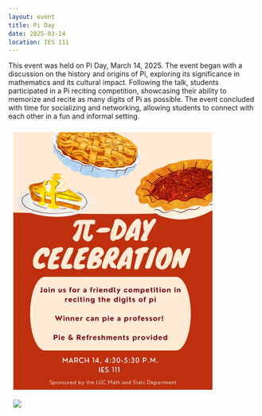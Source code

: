 ```yaml
---
layout: event 
title: Pi Day
date: 2025-03-14
location: IES 111
---
```


This event was held on Pi Day, March 14, 2025. The event began with a discussion on the history and origins of Pi, exploring its significance in mathematics and its cultural impact. Following the talk, students participated in a Pi reciting competition, showcasing their ability to memorize and recite as many digits of Pi as possible. The event concluded with time for socializing and networking, allowing students to connect with each other in a fun and informal setting.

<img src="/assets/PiDayFlyer.jpg" width="400" style="padding: 10px; display: block;">

<img src="/assets/Event4.png" width="400" style="padding: 10px; display: block;">

